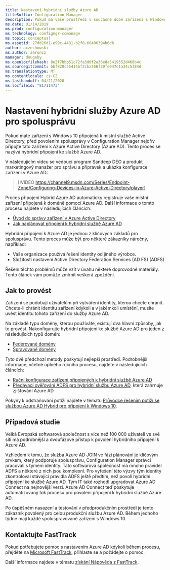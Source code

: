 ```yaml
---
title: Nastavení hybridní služby Azure AD
titleSuffix: Configuration Manager
description: Pokud má vaše prostředí v současné době zařízení s Windows 10 připojená k doméně, nastavte hybridní službu Azure AD ještě předtím, než povolíte spolusprávu.
ms.date: 01/14/2019
ms.prod: configuration-manager
ms.technology: configmgr-comanage
ms.topic: conceptual
ms.assetid: 27dd26d1-e99c-4431-b2f8-60406394b6db
author: aczechowski
ms.author: aaroncz
manager: dougeby
ms.openlocfilehash: 8e2f7bbb51c72fa3d0f2a36e8a5419552d468b4c
ms.sourcegitcommit: bbf820c35414bf2cba356f30fe047c1a34c5384d
ms.translationtype: MT
ms.contentlocale: cs-CZ
ms.lasthandoff: 04/21/2020
ms.locfileid: "81711473"
---
```

# <a name="set-up-hybrid-azure-ad-for-co-management"></a>Nastavení hybridní služby Azure AD pro spolusprávu

Pokud máte zařízení s Windows 10 připojená k místní službě Active Directory, před povolením spolusprávy v Configuration Manager nejdřív připojte tato zařízení k Azure Active Directory (Azure AD). Tento proces se nazývá hybridní připojení ke službě Azure AD. 

V následujícím videu se vedoucí program Sandeep DEO a produkt marketingový manažer pro správu a přípravek a ukázka konfigurace zařízení v Azure AD:

> [!VIDEO https://channel9.msdn.com/Series/Endpoint-Zone/Configuring-Devices-in-Azure-Active-Directory/player]

Proces připojení Hybrid Azure AD automaticky registruje vaše místní zařízení připojená k doméně pomocí Azure AD. Další informace o tomto procesu najdete v následujících článcích:
- [Úvod do správy zařízení v Azure Active Directory](https://docs.microsoft.com/azure/active-directory/device-management-introduction) 
- [Jak naplánovat připojení k hybridní službě Azure AD](https://docs.microsoft.com/azure/active-directory/devices/hybrid-azuread-join-plan)

Hybridní připojení k Azure AD je jednou z klíčových základů pro spolusprávu. Tento proces může být pro některé zákazníky náročný, například:
- Vaše organizace používá řešení identity od jiného výrobce. 
- Složitosti nastavení Active Directory Federation Services (AD FS) (ADFS)

Řešení těchto problémů může vzít v úvahu některé doprovodné materiály. Tento článek vám pomůže zmírnit veškerá zpoždění.


## <a name="how-to-do-it"></a>Jak to provést

Zařízení se podobají uživatelům při vytváření identity, kterou chcete chránit. Chcete-li chránit identitu zařízení kdykoli a v jakémkoli umístění, musíte uvést identitu tohoto zařízení do služby Azure AD.

Na základě typu domény, kterou používáte, existují dva hlavní způsoby, jak to provést. Nakonfigurujte hybridní připojení ke službě Azure AD pro jeden z následujících typů domén:  
- [Federované domény](https://docs.microsoft.com/azure/active-directory/devices/hybrid-azuread-join-federated-domains)  
- [Spravované domény](https://docs.microsoft.com/azure/active-directory/devices/hybrid-azuread-join-managed-domains)  

Tyto dvě předchozí metody poskytují nejlepší prostředí. Podrobnější informace, včetně úplného ručního procesu, najdete v následujících článcích:
- [Ruční konfigurace zařízení připojených k hybridní službě Azure AD](https://docs.microsoft.com/azure/active-directory/device-management-hybrid-azuread-joined-devices-setup)  
- [Předávací ověřování ADFS pro hybridní službu Azure AD](https://docs.microsoft.com/windows-server/identity/ad-fs/ad-fs-overview), která zahrnuje zjišťování Azure AD  

Pokyny k odstraňování potíží najdete v tématu [Průvodce řešením potíží se službou Azure AD Hybrid pro připojení k Windows 10](https://docs.microsoft.com/azure/active-directory/devices/troubleshoot-hybrid-join-windows-current).



## <a name="case-study"></a>Případová studie

Velká Evropská softwarová společnost s více než 100 000 uživateli ve své síti má podrobnější a dvoufázové přístup k povolení hybridního připojení k Azure AD.

Vzhledem k tomu, že služba Azure AD JOIN ve fázi plánování je klíčovým prvkem, který podporuje spolusprávu, Configuration Manager správci pracovali s týmem identity. Tato softwarová společnost má mnoho pravidel ADFS a některé z nich jsou komplexní. Pro vyřešení této výzvy tým identity zkontroloval stávající pravidla ADFS ještě předtím, než povolí hybridní připojení ke službě Azure AD. Tým IT také rozhodl upgradovat Azure AD Connect na nejnovější verzi. Azure AD Connect teď poskytuje automatizovaný tok procesu pro povolení připojení k hybridní službě Azure AD.

Po úspěšném nasazení a testování v předprodukčním prostředí je tento zákazník povolený pro celou produkční službu Azure AD. Během jednoho týdne mají každé spoluspravované zařízení s Windows 10.



## <a name="contact-fasttrack"></a>Kontaktujte FastTrack

Pokud potřebujete pomoc s nastavením Azure AD kdykoli během procesu, přejděte na [Microsoft FastTrack](https://Microsoft.com/FastTrack/), přihlaste se a požádejte o pomoc. 

Další informace najdete v tématu [získání Nápověda z FastTrack](quickstart-fasttrack.md). 

